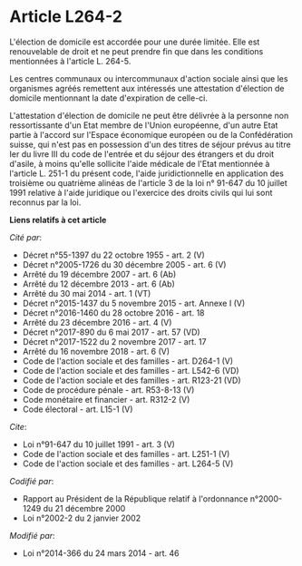 # Article L264-2

L'élection de domicile est accordée pour une durée limitée. Elle est renouvelable de droit et ne peut prendre fin que dans
les conditions mentionnées à l'article L. 264-5. 

Les centres communaux ou intercommunaux d'action sociale ainsi que les organismes agréés remettent aux intéressés une
attestation d'élection de domicile mentionnant la date d'expiration de celle-ci. 

L'attestation d'élection de domicile ne peut être délivrée à la personne non ressortissante d'un Etat membre de l'Union
européenne, d'un autre Etat partie à l'accord sur l'Espace économique européen ou de la Confédération suisse, qui n'est pas
en possession d'un des titres de séjour prévus au titre Ier du livre III du code de l'entrée et du séjour des étrangers et du
droit d'asile, à moins qu'elle sollicite l'aide médicale de l'Etat mentionnée à l'article L. 251-1 du présent code, l'aide
juridictionnelle en application des troisième ou quatrième alinéas de l'article 3 de la loi n° 91-647 du 10 juillet 1991
relative à l'aide juridique ou l'exercice des droits civils qui lui sont reconnus par la loi.

**Liens relatifs à cet article**

_Cité par_:

  - Décret n°55-1397 du 22 octobre 1955 - art. 2 (V)
  - Décret n°2005-1726 du 30 décembre 2005 - art. 6 (V)
  - Arrêté du 19 décembre 2007 - art. 6 (Ab)
  - Arrêté du 12 décembre 2013 - art. 6 (Ab)
  - Arrêté du 30 mai 2014 - art. 1 (VT)
  - Décret n°2015-1437 du 5 novembre 2015 - art. Annexe I (V)
  - Décret n°2016-1460 du 28 octobre 2016 - art. 18
  - Arrêté du 23 décembre 2016 - art. 4 (V)
  - Décret n°2017-890 du 6 mai 2017 - art. 57 (VD)
  - Décret n°2017-1522 du 2 novembre 2017 - art. 17
  - Arrêté du 16 novembre 2018 - art. 6 (V)
  - Code de l'action sociale et des familles - art. D264-1 (V)
  - Code de l'action sociale et des familles - art. L542-6 (VD)
  - Code de l'action sociale et des familles - art. R123-21 (VD)
  - Code de procédure pénale - art. R53-8-13 (V)
  - Code monétaire et financier - art. R312-2 (V)
  - Code électoral - art. L15-1 (V)

_Cite_:

  - Loi n°91-647 du 10 juillet 1991 - art. 3 (V)
  - Code de l'action sociale et des familles - art. L251-1 (V)
  - Code de l'action sociale et des familles - art. L264-5 (V)

_Codifié par_:

  - Rapport au Président de la République relatif à l'ordonnance n°2000-1249 du 21 décembre 2000
  - Loi n°2002-2 du 2 janvier 2002

_Modifié par_:

  - Loi n°2014-366 du 24 mars 2014 - art. 46
